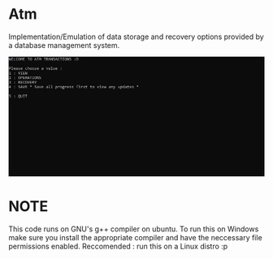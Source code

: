 # Atm
Implementation/Emulation of data storage and recovery options provided by a database management system.

![alt text](atm.JPG "")

# NOTE
This code runs on GNU's g++ compiler on ubuntu.
To run this on Windows make sure you install the appropriate compiler and have the neccessary file permissions enabled.
Reccomended : run this on a Linux distro :p


